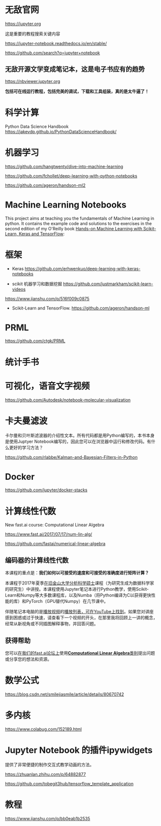 



# 无敌官网


https://jupyter.org













这是重要的教程搜索关键内容

https://jupyter-notebook.readthedocs.io/en/stable/


https://github.com/search?q=jupyter+notebook


## 无敌开源文学变成笔记本，这是电子书应有的趋势
https://nbviewer.jupyter.org

**包括可在线运行教程，包括完美的调试，下载和工具组装，真的是太牛逼了！**





# 科学计算
 Python Data Science Handbook
https://jakevdp.github.io/PythonDataScienceHandbook/





















# 机器学习
https://github.com/hangtwenty/dive-into-machine-learning


https://github.com/fchollet/deep-learning-with-python-notebooks



https://github.com/ageron/handson-ml2
# Machine Learning Notebooks

This project aims at teaching you the fundamentals of Machine Learning in python. It contains the example code and solutions to the exercises in the second edition of my O'Reilly book [Hands-on Machine Learning with Scikit-Learn, Keras and TensorFlow](https://www.oreilly.com/library/view/hands-on-machine-learning/9781492032632/):













# 框架
- Keras
https://github.com/erhwenkuo/deep-learning-with-keras-notebooks

-  scikit 机器学习和数据挖掘
https://github.com/justmarkham/scikit-learn-videos

https://www.jianshu.com/p/516f009c0875


- Scikit-Learn and TensorFlow.
https://github.com/ageron/handson-ml





# PRML

https://github.com/ctgk/PRML












# 统计手书



















# 可视化，语音文字视频


https://github.com/Autodesk/notebook-molecular-visualization






# 卡夫曼滤波

卡尔曼和贝叶斯滤波器的介绍性文本。所有代码都是用Python编写的，本书本身是使用Juptyer Notebook编写的，因此您可以在浏览器中运行和修改代码。有什么更好的学习方法？

https://github.com/rlabbe/Kalman-and-Bayesian-Filters-in-Python

# Docker


https://github.com/jupyter/docker-stacks






# 计算线性代数
 New fast.ai course: Computational Linear Algebra

https://www.fast.ai/2017/07/17/num-lin-alg/

https://github.com/fastai/numerical-linear-algebra


## 编码器的计算线性代数

本课程的重点是：**我们如何以可接受的速度和可接受的准确度进行矩阵计算？**

本课程于2017年夏季[在旧金山大学分析科学硕士](https://www.usfca.edu/arts-sciences/graduate-programs/analytics)课程（为研究生成为数据科学家的研究生）中讲授。本课程使用Jupyter笔记本进行Python教学，使用Scikit-Learn和Numpy等大多数课程库，以及Numba（将Python编译为C以获得更快性能的库）和PyTorch（GPU替代Numpy）在几节课中。

伴随笔记本电脑的是[播放视频](https://www.youtube.com/playlist?list=PLtmWHNX-gukIc92m1K0P6bIOnZb-mg0hY)的[播放列表，可在YouTube上找到](https://www.youtube.com/playlist?list=PLtmWHNX-gukIc92m1K0P6bIOnZb-mg0hY)。如果您对讲座感到困惑或过于快速，请查看下一个视频的开头，在那里我将回顾上一讲的概念，经常从新视角或不同插图解释事物，并回答问题。

## [](https://github.com/fastai/numerical-linear-algebra#getting-help)获得帮助

您可以[在我们的fast.ai论坛上](http://forums.fast.ai/c/lin-alg)使用[**Computational Linear Algebra**类别](http://forums.fast.ai/c/lin-alg)提出问题或分享您的想法和资源。



















# 数学公式

https://blog.csdn.net/smilejiasmile/article/details/80670742
# 多内核

https://www.colabug.com/152189.html

# Jupyter Notebook 的插件ipywidgets 
提供了非常便捷的制作交互式教学动画的方法。















https://zhuanlan.zhihu.com/p/64882877




https://github.com/tobegit3hub/tensorflow_template_application



# 教程








https://www.jianshu.com/p/bb0eab1b2535

































































































